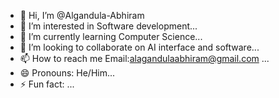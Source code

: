 - 👋 Hi, I’m @Algandula-Abhiram
- 👀 I’m interested in Software development...
- 🌱 I’m currently learning Computer Science...
- 💞️ I’m looking to collaborate on AI interface and software...
- 📫 How to reach me Email:alagandulaabhiram@gmail.com ...
- 😄 Pronouns: He/Him...
- ⚡ Fun fact: ...

<!---
Algandula-Abhiram/Algandula-Abhiram is a ✨ special ✨ repository because its `README.md` (this file) appears on your GitHub profile.
You can click the Preview link to take a look at your changes.
--->
